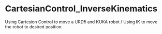 # CartesianControl_InverseKinematics
Using Cartesion Control to move a URD5 and KUKA robot / Using IK to move the robot to desired position
